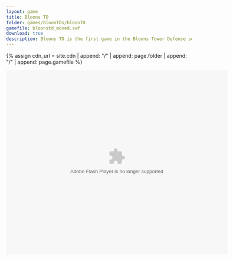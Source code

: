 ```yaml
---
layout: game
title: Bloons TD
folder: games/bloonTDs/bloonTD
gamefile: bloonstd_moved.swf
download: true
description: Bloons TD is the first game in the Bloons Tower Defense series. It is a tower defense game where you must pop the balloons (called bloons in the game) before they reach the end of the track. You can pop the bloons by placing towers that shoot darts, tacks, bombs, and ice. Each tower has its own strengths and weaknesses, so you must place them strategically to pop the bloons.
---
```


{% assign cdn_url = site.cdn | append: "/" | append: page.folder | append: "/" | append: page.gamefile %}

<embed src="{{ cdn_url }}" flashvars="" base="" quality="high" allowscriptaccess="always" allowfullscreen="true" bgcolor="" wmode="window" width="600" height="500" type="application/x-shockwave-flash" pluginspage="http://www.macromedia.com/go/getflashplayer">
